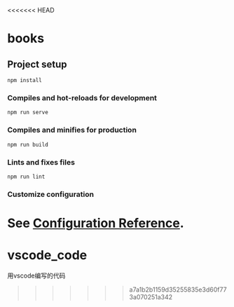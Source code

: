 <<<<<<< HEAD
# books

## Project setup
```
npm install
```

### Compiles and hot-reloads for development
```
npm run serve
```

### Compiles and minifies for production
```
npm run build
```

### Lints and fixes files
```
npm run lint
```

### Customize configuration
See [Configuration Reference](https://cli.vuejs.org/config/).
=======
# vscode_code
用vscode编写的代码
>>>>>>> a7a1b2b1159d35255835e3d60f773a070251a342
